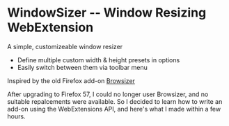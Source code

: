 WindowSizer -- Window Resizing WebExtension
===========================================

A simple, customizeable window resizer

  - Define multiple custom width & height presets in options
  - Easily switch between them via toolbar menu

Inspired by the old Firefox add-on [Browsizer]

After upgrading to Firefox 57, I could no longer user Browsizer, and no suitable repalcements were available.  So I decided to learn how to write an add-on using the WebExtensions API, and here's what I made within a few hours.

[Browsizer]: https://addons.mozilla.org/en-US/firefox/addon/browsizer

